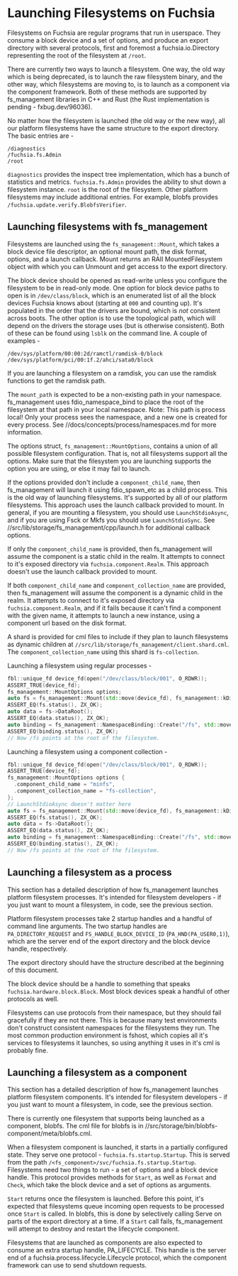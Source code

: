 # Launching Filesystems on Fuchsia

Filesystems on Fuchsia are regular programs that run in userspace. They consume a block device and
a set of options, and produce an export directory with several protocols, first and foremost a
fuchsia.io.Directory representing the root of the filesystem at `/root`.

There are currently two ways to launch a filesystem. One way, the old way which is being
deprecated, is to launch the raw filesystem binary, and the other way, which filesystems are moving
to, is to launch as a component via the component framework. Both of these methods are supported by
fs_management libraries in C++ and Rust (the Rust implementation is pending - fxbug.dev/96036).

No matter how the filesystem is launched (the old way or the new way), all our platform filesystems
have the same structure to the export directory. The basic entries are -

```
/diagnostics
/fuchsia.fs.Admin
/root
```

`diagnostics` provides the inspect tree implementation, which has a bunch of statistics and
metrics. `fuchsia.fs.Admin` provides the ability to shut down a filesystem instance. `root` is the
root of the filesystem. Other platform filesystems may include additional entries. For example,
blobfs provides `/fuchsia.update.verify.BlobfsVerifier`.

## Launching filesystems with fs_management

Filesystems are launched using the `fs_management::Mount`, which takes a block device file
descriptor, an optional mount path, the disk format, options, and a launch callback. Mount returns
an RAII MountedFilesystem object with which you can Unmount and get access to the export directory.

The block device should be opened as read-write unless you configure the filesystem to be in
read-only mode. One option for block device paths to open is in `/dev/class/block`, which is an
enumerated list of all the block devices Fuchsia knows about (starting at `000` and counting up).
It's populated in the order that the drivers are bound, which is _not_ consistent across boots. The
other option is to use the topological path, which will depend on the drivers the storage uses (but
is otherwise consistent). Both of these can be found using `lsblk` on the command line. A couple of
examples -

```
/dev/sys/platform/00:00:2d/ramctl/ramdisk-0/block
/dev/sys/platform/pci/00:1f.2/ahci/sata0/block
```

If you are launching a filesystem on a ramdisk, you can use the ramdisk functions to get the
ramdisk path.

The `mount_path` is expected to be a non-existing path in your namespace. fs_management uses
fdio_namespace_bind to place the root of the filesystem at that path in your local namespace. Note:
This path is process local! Only your process sees the namespace, and a new one is created for
every process. See //docs/concepts/process/namespaces.md for more information.

The options struct, `fs_management::MountOptions`, contains a union of all possible filesystem
configuration. That is, not all filesystems support all the options. Make sure that the filesystem
you are launching supports the option you are using, or else it may fail to launch.

If the options provided don't include a `component_child_name`, then fs_management will launch it
using fdio_spawn_etc as a child process. This is the old way of launching filesystems. It's
supported by all of our platform filesystems. This approach uses the launch callback provided to
mount. In general, if you are mounting a filesystem, you should use `LaunchStdioAsync`, and if
you are using Fsck or Mkfs you should use `LaunchStdioSync`. See
//src/lib/storage/fs_management/cpp/launch.h for additional callback options.

If only the `component_child_name` is provided, then fs_management will assume the component is a
static child in the realm. It attempts to connect to it's exposed directory via
`fuchsia.component.Realm`. This approach doesn't use the launch callback provided to mount.

If both `component_child_name` and `component_collection_name` are provided, then fs_management
will assume the component is a dynamic child in the realm. It attempts to connect to it's exposed
directory via `fuchsia.component.Realm`, and if it fails because it can't find a component with the
given name, it attempts to launch a new instance, using a component url based on the disk format.

A shard is provided for cml files to include if they plan to launch filesystems as dynamic children
at `//src/lib/storage/fs_management/client.shard.cml`. The `component_collection_name` using this
shard is `fs-collection`.

Launching a filesystem using regular processes -

```cpp
fbl::unique_fd device_fd(open("/dev/class/block/001", O_RDWR));
ASSERT_TRUE(device_fd);
fs_management::MountOptions options;
auto fs = fs_management::Mount(std::move(device_fd), fs_management::kDiskFormatMinfs, options, fs_management::LaunchStdioAsync);
ASSERT_EQ(fs.status(), ZX_OK);
auto data = fs->DataRoot();
ASSERT_EQ(data.status(), ZX_OK);
auto binding = fs_management::NamespaceBinding::Create("/fs", std::move(*data));
ASSERT_EQ(binding.status(), ZX_OK);
// Now /fs points at the root of the filesystem.
```

Launching a filesystem using a component collection -

```cpp
fbl::unique_fd device_fd(open("/dev/class/block/001", O_RDWR));
ASSERT_TRUE(device_fd);
fs_management::MountOptions options {
  .component_child_name = "minfs",
  .component_collection_name = "fs-collection",
};
// LaunchStdioAsync doesn't matter here
auto fs = fs_management::Mount(std::move(device_fd), fs_management::kDiskFormatMinfs, options, fs_management::LaunchStdioAsync);
ASSERT_EQ(fs.status(), ZX_OK);
auto data = fs->DataRoot();
ASSERT_EQ(data.status(), ZX_OK);
auto binding = fs_management::NamespaceBinding::Create("/fs", std::move(*data));
ASSERT_EQ(binding.status(), ZX_OK);
// Now /fs points at the root of the filesystem.
```

## Launching a filesystem as a process

This section has a detailed description of how fs_management launches platform filesystem
processes. It's intended for filesystem developers - if you just want to mount a filesystem, in
code, see the previous section.

Platform filesystem processes take 2 startup handles and a handful of command line arguments. The
two startup handles are `PA_DIRECTORY_REQUEST` and `FS_HANDLE_BLOCK_DEVICE_ID`
(`PA_HND(PA_USER0,1)`), which are the server end of the export directory and the block device
handle, respectively.

The export directory should have the structure described at the beginning of this document.

The block device should be a handle to something that speaks `fuchsia.hardware.block.Block`. Most
block devices speak a handful of other protocols as well.

Filesystems can use protocols from their namespace, but they should fail gracefully if they are not
there. This is because many test environments don't construct consistent namespaces for the
filesystems they run. The most common production environment is fshost, which copies all it's
services to filesystems it launches, so using anything it uses in it's cml is probably fine.

## Launching a filesystem as a component

This section has a detailed description of how fs_management launches platform filesystem
components. It's intended for filesystem developers - if you just want to mount a filesystem, in
code, see the previous section.

There is currently one filesystem that supports being launched as a component, blobfs. The cml file
for blobfs is in //src/storage/bin/blobfs-component/meta/blobfs.cml.

When a filesystem component is launched, it starts in a partially configured state. They serve one
protocol - `fuchsia.fs.startup.Startup`. This is served from the path
`/<fs_component>/svc/fuchsia.fs.startup.Startup`. Filesystems need two things to run - a set of
options and a block device handle. This protocol provides methods for `Start`, as well as `Format`
and `Check`, which take the block device and a set of options as arguments.

`Start` returns once the filesystem is launched. Before this point, it's expected that filesystems
queue incoming open requests to be processed once `Start` is called. In blobfs, this is done by
selectively calling Serve on parts of the export directory at a time. If a `Start` call fails,
fs_management will attempt to destroy and restart the lifecycle component.

Filesystems that are launched as components are also expected to consume an extra startup handle,
PA_LIFECYCLE. This handle is the server end of a fuchsia.process.lifecycle.Lifecycle protocol,
which the component framework can use to send shutdown requests.
